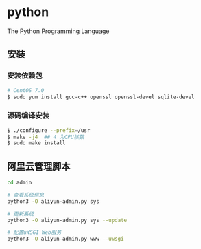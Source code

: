 # python
The Python Programming Language

## 安装

### 安装依赖包

```bash
# CentOS 7.0
$ sudo yum install gcc-c++ openssl openssl-devel sqlite-devel
```

### 源码编译安装

```bash
$ ./configure --prefix=/usr
$ make -j4  ## 4 为CPU核数
$ sudo make install
```

## 阿里云管理脚本

```bash
cd admin

# 查看系统信息
python3 -O aliyun-admin.py sys

# 更新系统
python3 -O aliyun-admin.py sys --update

# 配置uWSGI Web服务
python3 -O aliyun-admin.py www --uwsgi
```

